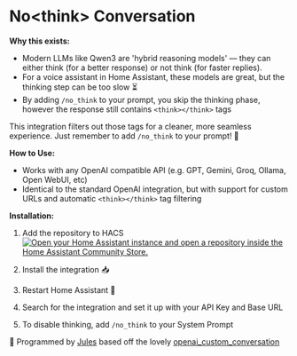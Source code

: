 # No\<think\> Conversation

**Why this exists:**
- Modern LLMs like Qwen3 are 'hybrid reasoning models' — they can either think (for a better response) or not think (for faster replies).
- For a voice assistant in Home Assistant, these models are great, but the thinking step can be too slow ⏳
- By adding `/no_think` to your prompt, you skip the thinking phase, however the response still contains `<think></think>` tags

This integration filters out those tags for a cleaner, more seamless experience. Just remember to add `/no_think` to your prompt! 💬

**How to Use:**
- Works with any OpenAI compatible API (e.g. GPT, Gemini, Groq, Ollama, Open WebUI, etc)
- Identical to the standard OpenAI integration, but with support for custom URLs and automatic `<think></think>` tag filtering

**Installation:**

1. Add the repository to HACS  
[![Open your Home Assistant instance and open a repository inside the Home Assistant Community Store.](https://my.home-assistant.io/badges/hacs_repository.svg)](https://my.home-assistant.io/redirect/hacs_repository/?owner=duckida&repository=ha-nothink-llm&category=Integration)

2. Install the integration 📥  
3. Restart Home Assistant 🔄  
4. Search for the integration and set it up with your API Key and Base URL  
5. To disable thinking, add `/no_think` to your System Prompt

🔧 Programmed by [Jules](https://jules.google) based off the lovely [openai_custom_conversation](https://github.com/michelle-avery/openai-compatible-conversation)
